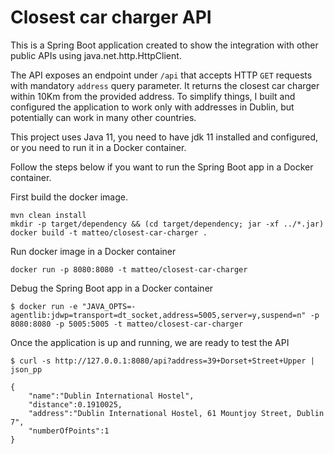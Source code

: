 # Closest car charger API

This is a Spring Boot application created to show the integration with other public APIs using java.net.http.HttpClient.

The API exposes an endpoint under `/api` that accepts HTTP `GET` requests with mandatory `address` query parameter.
It returns the closest car charger within 10Km from the provided address.
To simplify things, I built and configured the application to work only with addresses in Dublin, but potentially can work in many other countries.

This project uses Java 11, you need to have jdk 11 installed and configured, or you need to run it in a Docker container.

Follow the steps below if you want to run the Spring Boot app in a Docker container.

First build the docker image.
```build docker image
mvn clean install
mkdir -p target/dependency && (cd target/dependency; jar -xf ../*.jar)
docker build -t matteo/closest-car-charger .
```

Run docker image in a Docker container
```run Docker
docker run -p 8080:8080 -t matteo/closest-car-charger
```

Debug the Spring Boot app in a Docker container
```debugging the application in a Docker container
$ docker run -e "JAVA_OPTS=-agentlib:jdwp=transport=dt_socket,address=5005,server=y,suspend=n" -p 8080:8080 -p 5005:5005 -t matteo/closest-car-charger
```

Once the application is up and running, we are ready to test the API
```testing the API with curl
$ curl -s http://127.0.0.1:8080/api?address=39+Dorset+Street+Upper | json_pp

{
    "name":"Dublin International Hostel",
    "distance":0.1910025,
    "address":"Dublin International Hostel, 61 Mountjoy Street, Dublin 7",
    "numberOfPoints":1
}
```
